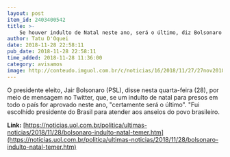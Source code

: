 ```yaml
---
layout: post
item_id: 2403400542
title: >-
    Se houver indulto de Natal neste ano, será o último, diz Bolsonaro
author: Tatu D'Oquei
date: 2018-11-28 22:58:11
pub_date: 2018-11-28 22:58:11
time_added: 2018-11-28 11:36:00
category: avisamos
image: http://conteudo.imguol.com.br/c/noticias/16/2018/11/27/27nov2018---jair-bolsonaro-enxuga-suor-durante-reuniao-com-bancada-evangelica-1543359507723_v2_956x500.jpg
---
```


O presidente eleito, Jair Bolsonaro (PSL), disse nesta quarta-feira (28), por meio de mensagem no Twitter, que, se um indulto de natal para presos em todo o país for aprovado neste ano, "certamente será o último". "Fui escolhido presidente do Brasil para atender aos anseios do povo brasileiro.

**Link:** [https://noticias.uol.com.br/politica/ultimas-noticias/2018/11/28/bolsonaro-indulto-natal-temer.htm](https://noticias.uol.com.br/politica/ultimas-noticias/2018/11/28/bolsonaro-indulto-natal-temer.htm)

